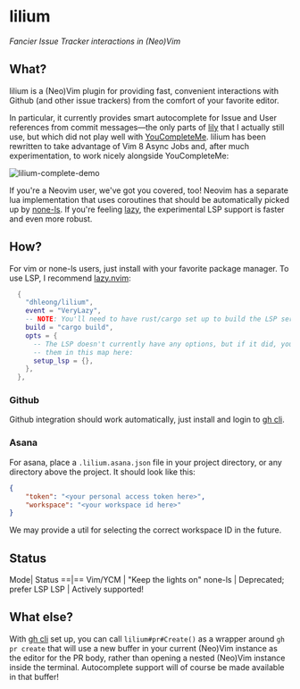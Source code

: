 lilium
======

*Fancier Issue Tracker interactions in (Neo)Vim*

## What?

lilium is a (Neo)Vim plugin for providing fast, convenient interactions with
Github (and other issue trackers) from the comfort of your favorite editor.

In particular, it currently provides smart autocomplete for Issue and User
references from commit messages—the only parts of [lily][1] that I actually
still use, but which did not play well with [YouCompleteMe][2]. lilium has
been rewritten to take advantage of Vim 8 Async Jobs and, after much
experimentation, to work nicely alongside YouCompleteMe:

![lilium-complete-demo](https://cloud.githubusercontent.com/assets/816150/12022022/d9516fae-ad59-11e5-993e-5773312fb1ff.gif)

If you're a Neovim user, we've got you covered, too! Neovim has a separate lua
implementation that uses coroutines that should be automatically picked up by
[none-ls][3]. If you're feeling [lazy][4], the experimental LSP support is
faster and even more robust.

## How?

For vim or none-ls users, just install with your favorite package manager. To use LSP, I recommend [lazy.nvim][4]:

```lua
  {
    "dhleong/lilium",
    event = "VeryLazy",
    -- NOTE: You'll need to have rust/cargo set up to build the LSP server
    build = "cargo build",
    opts = {
      -- The LSP doesn't currently have any options, but if it did, you could pass
      -- them in this map here:
      setup_lsp = {},
    },
  },
```

### Github

Github integration should work automatically, just install and login to [gh cli][5].

### Asana

For asana, place a `.lilium.asana.json` file in your project directory, or any directory above the project. It should look like this:

```json
{
    "token": "<your personal access token here>",
    "workspace": "<your workspace id here>"
}
```

We may provide a util for selecting the correct workspace ID in the future.

## Status

Mode| Status
==|==
Vim/YCM | "Keep the lights on"
none-ls | Deprecated; prefer LSP
LSP | Actively supported!

## What else?

With [gh cli][5] set up, you can call `lilium#pr#Create()` as a wrapper around `gh pr create` that will use a new buffer in your current (Neo)Vim instance as the editor for the PR body, rather than opening a nested (Neo)Vim instance inside the terminal. Autocomplete support will of course be made available in that buffer!

[1]: https://github.com/dhleong/lily
[2]: https://github.com/Valloric/YouCompleteMe
[3]: https://github.com/nvimtools/none-ls.nvim
[4]: https://github.com/folke/lazy.nvim
[5]: https://cli.github.com
